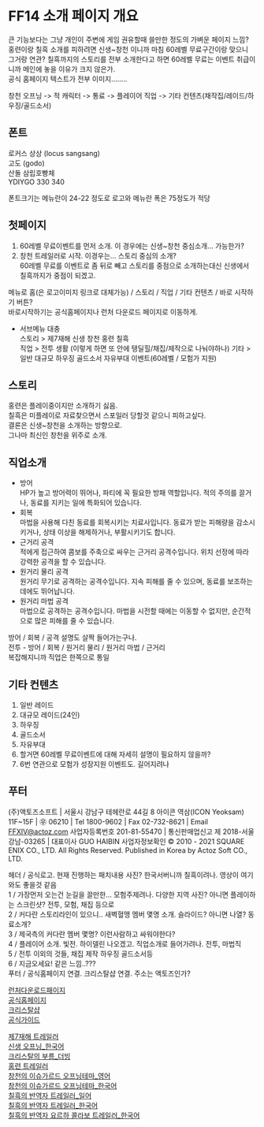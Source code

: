 # FF14 소개 페이지 개요

큰 기능보다는 그냥 개인이 주변에 게임 권유할때 쓸만한 정도의 가벼운 페이지 느낌?  
홍련이랑 칠흑 소개를 피하려면 신생~창천 이니까 마침 60레벨 무료구간이랑 맞으니 그거랑 연관?
칠흑까지의 스토리를 전부 소개한다고 하면 60레벨 무료는 이벤트 취급이니까 메인에 놓을 이유가 크지 않은가.  
공식 홈페이지 텍스트가 전부 이미지........ 


창천 오프닝 -> 적 캐릭터 -> 통료 -> 플레이어 직업
-> 기타 컨텐츠(채작집/레이드/하우징/골드소서) 

## 폰트
로커스 상상 (locus sangsang)  
고도 (godo)  
산돌 삼립호빵체  
YDIYGO 330 340  

폰트크기는 메뉴란이 24-22 정도로
로고와 메뉴란 폭은 75정도가 적당

## 첫페이지
1. 60레벨 무료이벤트를 먼저 소개. 이 경우에는 신생~창천 중심소개... 가능한가?  
2. 창천 트레일러로 시작. 이경우는... 스토리 중심의 소개?  
60레벨 무료를 이벤트로 좀 뒤로 빼고 스토리를 중점으로 소개하는대신 신생에서 칠흑까지가 중점이 되겠고. 

메뉴로 홈(은 로고이미지 링크로 대체가능) /  스토리 / 직업 / 기타 컨텐츠 / 바로 시작하기 버튼?  
바로시작하기는 공식홈페이지나 런처 다운로드 페이지로 이동하게.
- 서브메뉴 대충  
스토리 > 제7재해 신생 창천 홍련 칠흑  
직업 > 전투 생활 (이렇게 하면 또 안에 탱딜힐/채집/제작으로 나눠야하나)
기타 > 일반 대규모 하우징 골드소서 자유부대 이벤트(60레벨 / 모험가 지원)

## 스토리 
홍련은 플레이중이지만 소개하기 싫음.  
칠흑은 미플레이로 자료찾으면서 스포일러 당할것 같으니 피하고싶다.  
결론은 신생~창천을 소개하는 방향으로.  
그나마 최신인 창천을 위주로 소개.

## 직업소개
- 방어  
HP가 높고 방어력이 뛰어나, 파티에 꼭 필요한 방패 역할입니다.
적의 주의를 끌거나, 동료를 지키는 일에 특화되어 있습니다.
- 회복  
마법을 사용해 다친 동료를 회복시키는 치료사입니다.
동료가 받는 피해량을 감소시키거나, 상태 이상을 해제하거나, 부활시키기도 합니다.
- 근거리 공격  
적에게 접근하여 콤보를 주축으로 싸우는 근거리 공격수입니다.
위치 선정에 따라 강력한 공격을 할 수 있습니다.
- 원거리 물리 공격  
원거리 무기로 공격하는 공격수입니다.
지속 피해를 줄 수 있으며, 동료를 보조하는 데에도 뛰어납니다.
- 원거리 마법 공격  
마법으로 공격하는 공격수입니다.
마법을 시전할 때에는 이동할 수 없지만, 순간적으로 많은 피해를 줄 수 있습니다.  

방어 / 회복 / 공격 설명도 살짝 들어가는구나.  
전투 - 방어 / 회복 / 원거리 물리 / 원거리 마법 / 근거리  
복잡해지니까 직업은 한쪽으로 통일

## 기타 컨텐츠
1. 일반 레이드  
2. 대규모 레이드(24인)  
3. 하우징
4. 골드소서
5. 자유부대
6. 할거면 60레벨 무료이벤트에 대해 자세히 설명이 필요하지 않을까?
7. 6번 연관으로 모험가 성장지원 이벤트도. 길어지려나

## 푸터
(주)액토즈소프트 | 서울시 강남구 테헤란로 44길 8 아이콘 역삼(ICON Yeoksam) 11F~15F | ㉾ 06210 | Tel 1800-9602 | Fax 02-732-8621 | Email FFXIV@actoz.com
사업자등록번호 201-81-55470 | 통신판매업신고 제 2018-서울강남-03265 | 대표이사 GUO HAIBIN 사업자정보확인
© 2010 - 2021 SQUARE ENIX CO., LTD. All Rights Reserved. Published in Korea by Actoz Soft CO., LTD.


헤더 / 공식로고. 현재 진행하는 패치내용 사진? 한국서버니까 칠흑이려나. 영상이 여기와도 좋을것 같음  
1 / 가장먼저 오는건 눈길을 끌만한... 모험주제려나. 다양한 지역 사진? 아니면 플레이하는 스크린샷? 전투, 모험, 채집 등으로  
2 / 커다란 스토리라인이 있으니.. 새벽혈맹 멤버 몇명 소개. 슬라이드? 아니면 나열? 동료소개?  
3 / 제국측의 커다란 멤버 몇명? 이런사람하고 싸워야한다?  
4 / 플레이어 소개. 빛전. 하이델린 나오겠고. 직업소개로 들어가려나. 전투, 마법직   
5 / 전투 이외의 것들, 채집 제작 하우징 골드소서등  
6 / 지금오세요! 같은 느낌..???  
푸터 / 공식홈페이지 연결. 크리스탈샵 연결. 주소는 액토즈인가?

[런처다운로드패이지](https://www.ff14.co.kr/download)  
[공식홈페이지](https://www.ff14.co.kr/main)  
[크리스탈샵](https://www.ff14.co.kr/shop)  
[공식가이드](http://guide.ff14.co.kr/)

[제7재해 트레일러](https://www.youtube.com/watch?v=sGBu37ZDXbI)  
[신생 오프닝_한국어](https://www.youtube.com/watch?v=3vJgfHXaFw0)  
[크리스탈의 부름_더빙](https://www.youtube.com/watch?v=Am-qPLZcf4k)  
[홍련 트레일러](https://www.youtube.com/watch?v=HpQzM--PjOQ)  
[창천의 이슈가르드 오프닝테마_영어](https://www.youtube.com/watch?v=FtuwltmTp9I)  
[창천의 이슈가르드 오프닝테마_한국어](https://www.youtube.com/watch?v=zaVkKzP3HWE)  
[칠흑의 반역자 트레일러_일어](https://www.youtube.com/watch?v=pBuUkd5uakk)  
[칠흑의 반역자 트레일러_한국어](https://www.youtube.com/watch?v=eehfZI2C_w0)  
[칠흑의 반역자 요르하 콜라보 트레일러_한국어](https://www.youtube.com/watch?v=_50ieZZJJ6g&t=47s)  
